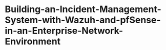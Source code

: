# Building-an-Incident-Management-System-with-Wazuh-and-pfSense-in-an-Enterprise-Network-Environment
